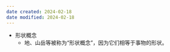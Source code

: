 ```yaml
---
date created: 2024-02-18
date modified: 2024-02-18
---
```

- 形状概念
    - 地、山岳等被称为“形状概念”，因为它们相等于事物的形状。
